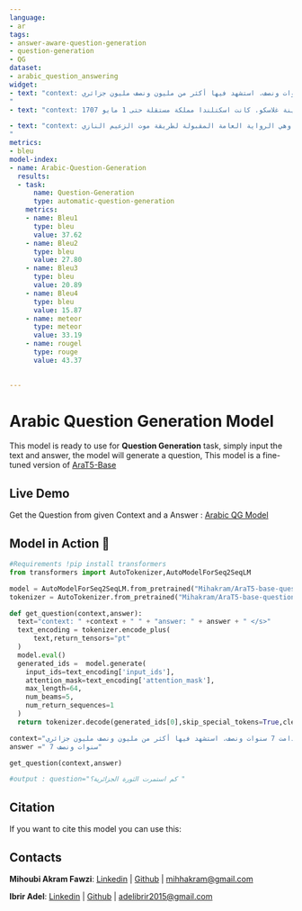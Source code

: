 ```yaml
---
language: 
- ar
tags:
- answer-aware-question-generation 
- question-generation
- QG
dataset:
- arabic_question_answering
widget:
- text: "context: الثورة الجزائرية أو ثورة المليون شهيد، اندلعت في 1 نوفمبر 1954 ضد المستعمر الفرنسي ودامت 7 سنوات ونصف. استشهد فيها أكثر من مليون ونصف مليون جزائري answer:  7 سنوات ونصف </s>
"
- text: "context: اسكتلندا دولة في شمال غرب أوروبا، تعتبر جزء من الدول الأربع المكونة المملكة المتحدة. تحتل الثلث الشمالي من جزيرة بريطانيا العظمى وتحدها جنوبا إنجلترا ويحدها شرقا بحر الشمال وغربا المحيط الأطلسي. عاصمتها أدنبرة، وأهم مدنها وأكبرها مدينة غلاسكو. كانت اسكتلندا مملكة مستقلة حتى 1 مايو 1707  answer:  أدنبرة  </s>"

- text: "context: مات المستشار الألماني أدولف هتلر في 30 أبريل 1945 منتحرا عن طريق تناول مادة السيانيد السامة وإطلاق النار على نفسه وهي الرواية العامة المقبولة لطريقة موت الزعيم النازي answer: منتحرا </s>
"
metrics:
- bleu
model-index:
- name: Arabic-Question-Generation
  results:
  - task:
      name: Question-Generation
      type: automatic-question-generation
    metrics:
    - name: Bleu1
      type: bleu
      value: 37.62
    - name: Bleu2
      type: bleu
      value: 27.80
    - name: Bleu3
      type: bleu
      value: 20.89
    - name: Bleu4
      type: bleu
      value: 15.87
    - name: meteor
      type: meteor
      value: 33.19
    - name: rougel
      type: rouge
      value: 43.37
      

---
```

# Arabic Question Generation Model

This model is ready to use for **Question Generation** task, simply input the text and answer, the model will generate a question, This model is a fine-tuned version of [AraT5-Base](https://huggingface.co/UBC-NLP/AraT5-base)

## Live Demo 
Get the Question from given Context and a Answer : [Arabic QG Model](https://huggingface.co/spaces/Mihakram/Arabic_Question_Generation)

## Model in Action 🚀
```python
#Requirements !pip install transformers
from transformers import AutoTokenizer,AutoModelForSeq2SeqLM

model = AutoModelForSeq2SeqLM.from_pretrained("Mihakram/AraT5-base-question-generation")
tokenizer = AutoTokenizer.from_pretrained("Mihakram/AraT5-base-question-generation")

def get_question(context,answer):
  text="context: " +context + " " + "answer: " + answer + " </s>"
  text_encoding = tokenizer.encode_plus(
      text,return_tensors="pt"
  )
  model.eval()
  generated_ids =  model.generate(
    input_ids=text_encoding['input_ids'],
    attention_mask=text_encoding['attention_mask'],
    max_length=64,
    num_beams=5,
    num_return_sequences=1
  )
  return tokenizer.decode(generated_ids[0],skip_special_tokens=True,clean_up_tokenization_spaces=True).replace('question: ',' ')

context="الثورة الجزائرية أو ثورة المليون شهيد، اندلعت في 1 نوفمبر 1954 ضد المستعمر الفرنسي ودامت 7 سنوات ونصف. استشهد فيها أكثر من مليون ونصف مليون جزائري"
answer =" 7 سنوات ونصف"

get_question(context,answer)

#output : question="كم استمرت الثورة الجزائرية؟ " 

```




## Citation
If you want to cite this model you can use this:
## Contacts
**Mihoubi Akram Fawzi**: [Linkedin](https://www.linkedin.com/in/mihoubi-akram/) | [Github](https://github.com/mihoubi-akram) | <mihhakram@gmail.com>

**Ibrir Adel**: [Linkedin]() | [Github]() | <adelibrir2015@gmail.com>


